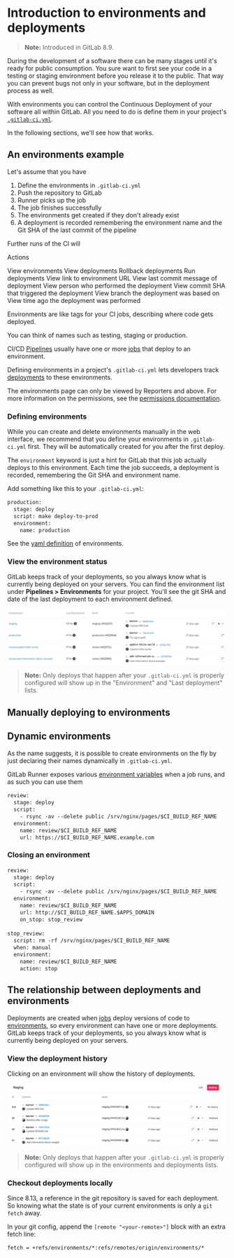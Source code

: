 # Introduction to environments and deployments

>**Note:**
Introduced in GitLab 8.9.

During the development of a software there can be many stages until it's ready
for public consumption. You sure want to first see your code in a testing or
staging environment before you release it to the public. That way you can
prevent bugs not only in your software, but in the deployment process as well.

With environments you can control the Continuous Deployment of your software all
within GitLab. All you need to do is define them in your project's
[`.gitlab-ci.yml`][yaml].

In the following sections, we'll see how that works.

## An environments example

Let's assume that you have 

1. Define the environments in `.gitlab-ci.yml`
1. Push the repository to GitLab
1. Runner picks up the job
1. The job finishes successfully
1. The environments get created if they don't already exist
1. A deployment is recorded remembering the environment name and the Git SHA of
   the last commit of the pipeline

Further runs of the CI will

Actions

View environments
View deployments
  Rollback deployments
  Run deployments
View link to environment URL
View last commit message of deployment
View person who performed the deployment
View commit SHA that triggered the deployment
View branch the deployment was based on
View time ago the deployment was performed

Environments are like tags for your CI jobs, describing where code gets deployed.

You can think of names such as testing, staging or production.

CI/CD [Pipelines] usually have one or more [jobs] that deploy to an environment.

Defining environments in a project's `.gitlab-ci.yml` lets developers track
[deployments] to these environments.

The environments page can only be viewed by Reporters and above. For more
information on the permissions, see the [permissions documentation][permissions].

### Defining environments

While you can create and delete environments manually in the web interface, we
recommend that you define your environments in `.gitlab-ci.yml` first. They will
be automatically created for you after the first deploy.

The `environment` keyword is just a hint for GitLab that this job actually
deploys to this environment. Each time the job succeeds, a deployment is
recorded, remembering the Git SHA and environment name.

Add something like this to your `.gitlab-ci.yml`:

```
production:
  stage: deploy
  script: make deploy-to-prod
  environment:
    name: production
```

See the [yaml definition](yaml/README.md#environment) of environments.

### View the environment status

GitLab keeps track of your deployments, so you always know what is currently
being deployed on your servers. You can find the environment list under
**Pipelines > Environments** for your project. You'll see the git SHA and date
of the last deployment to each environment defined.

![Environments](img/environments_view.png)

>**Note:**
Only deploys that happen after your `.gitlab-ci.yml` is properly configured will
show up in the "Environment" and "Last deployment" lists.

## Manually deploying to environments


## Dynamic environments

As the name suggests, it is possible to create environments on the fly by just
declaring their names dynamically in `.gitlab-ci.yml`.

GitLab Runner exposes various [environment variables][variables] when a job runs,
and as such you can use them

```
review:
  stage: deploy
  script:
    - rsync -av --delete public /srv/nginx/pages/$CI_BUILD_REF_NAME
  environment:
    name: review/$CI_BUILD_REF_NAME
    url: https://$CI_BUILD_REF_NAME.example.com
```

### Closing an environment

```
review:
  stage: deploy
  script:
    - rsync -av --delete public /srv/nginx/pages/$CI_BUILD_REF_NAME
  environment:
    name: review/$CI_BUILD_REF_NAME
    url: http://$CI_BUILD_REF_NAME.$APPS_DOMAIN
    on_stop: stop_review

stop_review:
  script: rm -rf /srv/nginx/pages/$CI_BUILD_REF_NAME
  when: manual
  environment:
    name: review/$CI_BUILD_REF_NAME
    action: stop
```

## The relationship between deployments and environments

Deployments are created when [jobs] deploy versions of code to [environments],
so every environment can have one or more deployments. GitLab keeps track of
your deployments, so you always know what is currently being deployed on your
servers.

### View the deployment history

Clicking on an environment will show the history of deployments.

![Deployments](img/deployments_view.png)

>**Note:**
Only deploys that happen after your `.gitlab-ci.yml` is properly configured will
show up in the environments and deployments lists.

### Checkout deployments locally

Since 8.13, a reference in the git repository is saved for each deployment. So
knowing what the state is of your current environments is only a `git fetch`
away.

In your git config, append the `[remote "<your-remote>"]` block with an extra
fetch line:

```
fetch = +refs/environments/*:refs/remotes/origin/environments/*
```

[Pipelines]: pipelines.md
[jobs]: yaml/README.md#jobs
[yaml]: yaml/README.md
[environments]: #environments
[deployments]: #deployments
[permissions]: ../user/permissions.md
[variables]: variables/README.md
